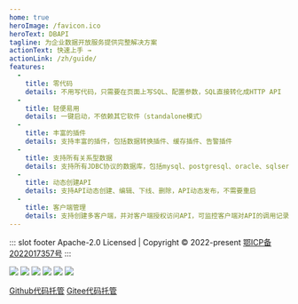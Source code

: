 ```yaml
---
home: true
heroImage: /favicon.ico
heroText: DBAPI
tagline: 为企业数据开放服务提供完整解决方案
actionText: 快速上手 →
actionLink: /zh/guide/
features: 
  - 
    title: 零代码
    details: 不用写代码，只需要在页面上写SQL、配置参数，SQL直接转化成HTTP API
  - 
    title: 轻便易用
    details: 一键启动，不依赖其它软件（standalone模式）
  - 
    title: 丰富的插件
    details: 支持丰富的插件，包括数据转换插件、缓存插件、告警插件
  - 
    title: 支持所有关系型数据
    details: 支持所有JDBC协议的数据库，包括mysql、postgresql、oracle、sqlserver、hive、clickhouse、kylin等等
  - 
    title: 动态创建API
    details: 支持API动态创建、编辑、下线、删除，API动态发布，不需要重启
  - 
    title: 客户端管理
    details: 支持创建多客户端，并对客户端授权访问API，可监控客户端对API的调用记录，统计API调用信息
---
```


::: slot footer
Apache-2.0 Licensed | Copyright © 2022-present [鄂ICP备2022017357号](https://beian.miit.gov.cn)
:::

![](https://gitee.com/freakchicken/db-api/badge/star.svg)
![](https://gitee.com/freakchicken/db-api/badge/fork.svg?theme=gvp)
![](https://img.shields.io/github/stars/freakchick/DBApi.svg?logo=GitHub)
![](https://img.shields.io/github/forks/freakchick/DBApi.svg?logo=GitHub)
![](https://img.shields.io/github/watchers/freakchick/DBApi.svg?logo=GitHub)
![](https://img.shields.io/github/license/freakchick/DBApi.svg)

[Github代码托管](https://github.com/freakchick/DBApi)   [Gitee代码托管](https://gitee.com/freakchicken/db-api)